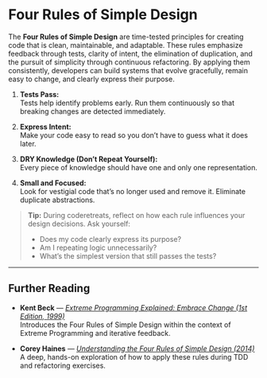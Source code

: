# Four Rules of Simple Design

The **Four Rules of Simple Design** are time-tested principles for creating code that is clean, maintainable, and adaptable. These rules emphasize feedback through tests, clarity of intent, the elimination of duplication, and the pursuit of simplicity through continuous refactoring. By applying them consistently, developers can build systems that evolve gracefully, remain easy to change, and clearly express their purpose.

1. **Tests Pass:**  
   Tests help identify problems early. Run them continuously so that breaking changes are detected immediately.

2. **Express Intent:**  
   Make your code easy to read so you don’t have to guess what it does later.

3. **DRY Knowledge (Don’t Repeat Yourself):**  
   Every piece of knowledge should have one and only one representation.

4. **Small and Focused:**  
   Look for vestigial code that’s no longer used and remove it. Eliminate duplicate abstractions.

> **Tip:** During coderetreats, reflect on how each rule influences your design decisions. Ask yourself:  
> - Does my code clearly express its purpose?  
> - Am I repeating logic unnecessarily?  
> - What’s the simplest version that still passes the tests?

---

## Further Reading

- **Kent Beck** — *[Extreme Programming Explained: Embrace Change (1st Edition, 1999)](https://www.pearson.com/en-us/subject-catalog/p/extreme-programming-explained-embrace-change/P200000000333/9780201616415)*  
  Introduces the Four Rules of Simple Design within the context of Extreme Programming and iterative feedback.

- **Corey Haines** — *[Understanding the Four Rules of Simple Design (2014)](https://leanpub.com/4rulesofsimpledesign)*  
  A deep, hands-on exploration of how to apply these rules during TDD and refactoring exercises.